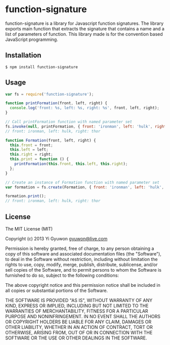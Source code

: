# function-signature
function-signature is a library for Javascript function signatures. The library exports main function that extracts the signature that contains a name and a list of parameters of function. This library made is for the convention based JavaScript programming.

## Installation
```
$ npm install function-signature
```

## Usage
```javascript
var fs = require('function-signature');

function printFormation(front, left, right) {
  console.log('front: %s, left: %s, right: %s', front, left, right);
}

// Call printFormation function with named parameter set
fs.invoke(null, printFormation, { front: 'ironman', left: 'hulk', right: 'thor' });
// front: ironman, left: hulk, right: thor

function Formation(front, left, right) {
  this.front = front;
  this.left = left;
  this.right = right;
  this.print = function () {
    printFormation(this.front, this.left, this.right);
  };
}

// Create an instance of Formation function with named parameter set
var formation = fs.create(Formation, { front: 'ironman', left: 'hulk', right: 'thor' });

formation.print();
// front: ironman, left: hulk, right: thor
```

## License

The MIT License (MIT)

Copyright (c) 2013 Yi Gyuwon <gyuwon@live.com>

Permission is hereby granted, free of charge, to any person obtaining a copy
of this software and associated documentation files (the "Software"), to deal
in the Software without restriction, including without limitation the rights
to use, copy, modify, merge, publish, distribute, sublicense, and/or sell
copies of the Software, and to permit persons to whom the Software is
furnished to do so, subject to the following conditions:

The above copyright notice and this permission notice shall be included in
all copies or substantial portions of the Software.

THE SOFTWARE IS PROVIDED "AS IS", WITHOUT WARRANTY OF ANY KIND, EXPRESS OR
IMPLIED, INCLUDING BUT NOT LIMITED TO THE WARRANTIES OF MERCHANTABILITY,
FITNESS FOR A PARTICULAR PURPOSE AND NONINFRINGEMENT. IN NO EVENT SHALL THE
AUTHORS OR COPYRIGHT HOLDERS BE LIABLE FOR ANY CLAIM, DAMAGES OR OTHER
LIABILITY, WHETHER IN AN ACTION OF CONTRACT, TORT OR OTHERWISE, ARISING FROM,
OUT OF OR IN CONNECTION WITH THE SOFTWARE OR THE USE OR OTHER DEALINGS IN
THE SOFTWARE.
